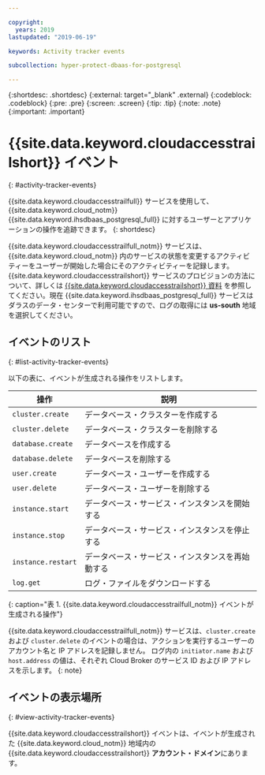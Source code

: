 ```yaml
---

copyright:
  years: 2019
lastupdated: "2019-06-19"

keywords: Activity tracker events

subcollection: hyper-protect-dbaas-for-postgresql

---
```


{:shortdesc: .shortdesc}
{:external: target="_blank" .external}
{:codeblock: .codeblock}
{:pre: .pre}
{:screen: .screen}
{:tip: .tip}
{:note: .note}
{:important: .important}

# {{site.data.keyword.cloudaccesstrailshort}} イベント
{: #activity-tracker-events}

{{site.data.keyword.cloudaccesstrailfull}} サービスを使用して、{{site.data.keyword.cloud_notm}} {{site.data.keyword.ihsdbaas_postgresql_full}} に対するユーザーとアプリケーションの操作を追跡できます。
{: shortdesc}

{{site.data.keyword.cloudaccesstrailfull_notm}} サービスは、{{site.data.keyword.cloud_notm}} 内のサービスの状態を変更するアクティビティーをユーザーが開始した場合にそのアクティビティーを記録します。 {{site.data.keyword.cloudaccesstrailshort}} サービスのプロビジョンの方法について、詳しくは [{{site.data.keyword.cloudaccesstrailshort}} 資料](/docs/services/Activity-Tracker-with-LogDNA?topic=logdnaat-getting-started) を参照してください。現在 {{site.data.keyword.ihsdbaas_postgresql_full}} サービスはダラスのデータ・センターで利用可能ですので、ログの取得には **us-south** 地域を選択してください。

## イベントのリスト
{: #list-activity-tracker-events}

以下の表に、イベントが生成される操作をリストします。

| 操作                 | 説明                               |
| ---------------------- | ----------------------------------------- |
| `cluster.create` | データベース・クラスターを作成する                 |
| `cluster.delete` | データベース・クラスターを削除する                 |
| `database.create` | データベースを作成する                  |
| `database.delete` | データベースを削除する                  |
| `user.create`     | データベース・ユーザーを作成する                    |
| `user.delete`     | データベース・ユーザーを削除する                    |
| `instance.start` | データベース・サービス・インスタンスを開始する         |
| `instance.stop`  | データベース・サービス・インスタンスを停止する          |
| `instance.restart`  | データベース・サービス・インスタンスを再始動する          |
| `log.get`       | ログ・ファイルをダウンロードする |
{: caption="表 1. {{site.data.keyword.cloudaccesstrailfull_notm}} イベントが生成される操作"}

{{site.data.keyword.cloudaccesstrailfull_notm}} サービスは、`cluster.create` および `cluster.delete` のイベントの場合は、アクションを実行するユーザーのアカウント名と IP アドレスを記録しません。 ログ内の `initiator.name` および `host.address` の値は、それぞれ Cloud Broker のサービス ID および IP アドレスを示します。
{: note}

## イベントの表示場所
{: #view-activity-tracker-events}

<!-- Option 2: Add the following sentence if your service sends events to the account domain. -->

{{site.data.keyword.cloudaccesstrailshort}} イベントは、イベントが生成された {{site.data.keyword.cloud_notm}} 地域内の {{site.data.keyword.cloudaccesstrailshort}} **アカウント・ドメイン**にあります。
